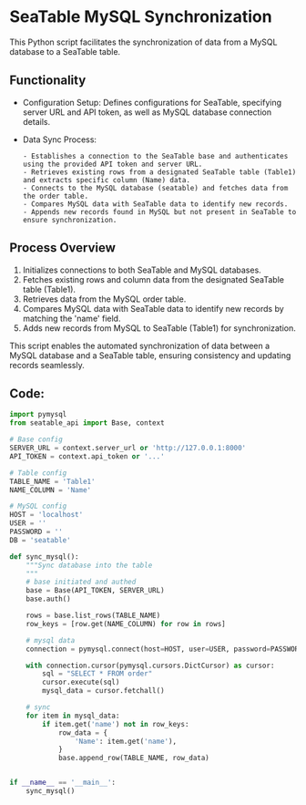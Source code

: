 # SeaTable MySQL Synchronization

This Python script facilitates the synchronization of data from a MySQL database to a SeaTable table.

## Functionality

- Configuration Setup: Defines configurations for SeaTable, specifying server URL and API token, as well as MySQL database connection details.
- Data Sync Process:

      - Establishes a connection to the SeaTable base and authenticates using the provided API token and server URL.
      - Retrieves existing rows from a designated SeaTable table (Table1) and extracts specific column (Name) data.
      - Connects to the MySQL database (seatable) and fetches data from the order table.
      - Compares MySQL data with SeaTable data to identify new records.
      - Appends new records found in MySQL but not present in SeaTable to ensure synchronization.

## Process Overview

1. Initializes connections to both SeaTable and MySQL databases.
1. Fetches existing rows and column data from the designated SeaTable table (Table1).
1. Retrieves data from the MySQL order table.
1. Compares MySQL data with SeaTable data to identify new records by matching the 'name' field.
1. Adds new records from MySQL to SeaTable (Table1) for synchronization.

This script enables the automated synchronization of data between a MySQL database and a SeaTable table, ensuring consistency and updating records seamlessly.

## Code:

```python
import pymysql
from seatable_api import Base, context

# Base config
SERVER_URL = context.server_url or 'http://127.0.0.1:8000'
API_TOKEN = context.api_token or '...'

# Table config
TABLE_NAME = 'Table1'
NAME_COLUMN = 'Name'

# MySQL config
HOST = 'localhost'
USER = ''
PASSWORD = ''
DB = 'seatable'

def sync_mysql():
    """Sync database into the table
    """
    # base initiated and authed
    base = Base(API_TOKEN, SERVER_URL)
    base.auth()

    rows = base.list_rows(TABLE_NAME)
    row_keys = [row.get(NAME_COLUMN) for row in rows]

    # mysql data
    connection = pymysql.connect(host=HOST, user=USER, password=PASSWORD, db=DB)

    with connection.cursor(pymysql.cursors.DictCursor) as cursor:
        sql = "SELECT * FROM order"
        cursor.execute(sql)
        mysql_data = cursor.fetchall()

    # sync
    for item in mysql_data:
        if item.get('name') not in row_keys:
            row_data = {
                'Name': item.get('name'),
            }
            base.append_row(TABLE_NAME, row_data)


if __name__ == '__main__':
    sync_mysql()
```
